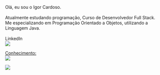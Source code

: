 Olá, eu sou o Igor Cardoso.
<br>
<br>
Atualmente estudando programação, Curso de Desenvolvedor Full Stack.
Me especializando em Programação Orientado a Objetos, utilizando a Linguagem Java.
<br>
  <br>
LinkedIn
  <br>
  <a href="https://www.linkedin.com/in/igor-cardoso-0015b558/" target="_blank">
<img src= "https://img.shields.io/badge/LinkedIn-0077B5?style=for-the-badge&logo=linkedin&logoColor=white" />

Conhecimento:
  <br>
<img src="https://img.shields.io/badge/Adobe%20Photoshop-31A8FF?style=for-the-badge&logo=Adobe%20Photoshop&logoColor=black" />

<img src= "https://img.shields.io/badge/Eclipse-2C2255?style=for-the-badge&logo=eclipse&logoColor=white"/>
